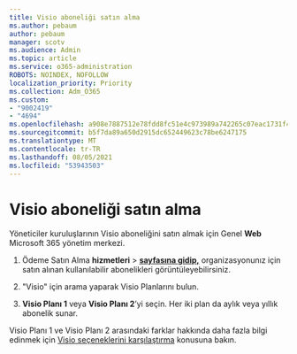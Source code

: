 ```yaml
---
title: Visio aboneliği satın alma
ms.author: pebaum
author: pebaum
manager: scotv
ms.audience: Admin
ms.topic: article
ms.service: o365-administration
ROBOTS: NOINDEX, NOFOLLOW
localization_priority: Priority
ms.collection: Adm_O365
ms.custom:
- "9002419"
- "4694"
ms.openlocfilehash: a908e7887512e78fdd8fc51e4c973989a742265c07eac1731f4d658231cd29e7
ms.sourcegitcommit: b5f7da89a650d2915dc652449623c78be6247175
ms.translationtype: MT
ms.contentlocale: tr-TR
ms.lasthandoff: 08/05/2021
ms.locfileid: "53943503"
---
```

# <a name="purchase-visio-subscription"></a>Visio aboneliği satın alma

Yöneticiler kuruluşlarının Visio aboneliğini satın almak için Genel **Web** Microsoft 365 yönetim merkezi.

1. Ödeme Satın Alma **hizmetleri**  >  **[sayfasına gidip,](https://go.microsoft.com/fwlink/p/?linkid=868433)** organizasyonunız için satın alınan kullanılabilir abonelikleri görüntüleyebilirsiniz.

2. "Visio" için arama yaparak Visio Planlarını bulun.

3. **Visio Planı 1** veya **Visio Planı 2**’yi seçin. Her iki plan da aylık veya yıllık abonelik sunar.

Visio Planı 1 ve Visio Planı 2 arasındaki farklar hakkında daha fazla bilgi edinmek için [Visio seçeneklerini karşılaştırma](https://products.office.com/Visio/microsoft-visio-plans-and-pricing-compare-visio-options) konusuna bakın.
